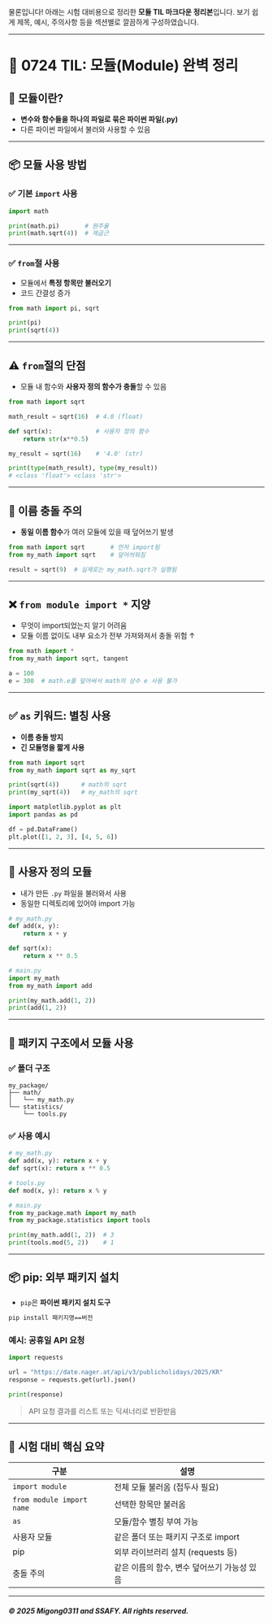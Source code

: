 물론입니다! 아래는 시험 대비용으로 정리한 **모듈 TIL 마크다운 정리본**입니다. 보기 쉽게 제목, 예시, 주의사항 등을 섹션별로 깔끔하게 구성하였습니다.

---

# 📘 0724 TIL: 모듈(Module) 완벽 정리

## 📌 모듈이란?

* **변수와 함수들을 하나의 파일로 묶은 파이썬 파일(.py)**
* 다른 파이썬 파일에서 불러와 사용할 수 있음

---

## 📦 모듈 사용 방법

### ✅ 기본 `import` 사용

```python
import math

print(math.pi)       # 원주율
print(math.sqrt(4))  # 제곱근
```

---

### ✅ `from`절 사용

* 모듈에서 **특정 항목만 불러오기**
* 코드 간결성 증가

```python
from math import pi, sqrt

print(pi)
print(sqrt(4))
```

---

## ⚠️ `from`절의 단점

* 모듈 내 함수와 **사용자 정의 함수가 충돌**할 수 있음

```python
from math import sqrt

math_result = sqrt(16)  # 4.0 (float)

def sqrt(x):            # 사용자 정의 함수
    return str(x**0.5)

my_result = sqrt(16)    # '4.0' (str)

print(type(math_result), type(my_result))
# <class 'float'> <class 'str'>
```

---

## 🛑 이름 충돌 주의

* **동일 이름 함수**가 여러 모듈에 있을 때 덮어쓰기 발생

```python
from math import sqrt       # 먼저 import됨
from my_math import sqrt    # 덮어씌워짐

result = sqrt(9)  # 실제로는 my_math.sqrt가 실행됨
```

---

## ❌ `from module import *` 지양

* 무엇이 import되었는지 알기 어려움
* 모듈 이름 없이도 내부 요소가 전부 가져와져서 충돌 위험 ↑

```python
from math import *
from my_math import sqrt, tangent

a = 100
e = 300  # math.e를 덮어써서 math의 상수 e 사용 불가
```

---

## ✅ `as` 키워드: 별칭 사용

* **이름 충돌 방지**
* **긴 모듈명을 짧게 사용**

```python
from math import sqrt
from my_math import sqrt as my_sqrt

print(sqrt(4))      # math의 sqrt
print(my_sqrt(4))   # my_math의 sqrt
```

```python
import matplotlib.pyplot as plt
import pandas as pd

df = pd.DataFrame()
plt.plot([1, 2, 3], [4, 5, 6])
```

---

## 👤 사용자 정의 모듈

* 내가 만든 `.py` 파일을 불러와서 사용
* 동일한 디렉토리에 있어야 import 가능

```python
# my_math.py
def add(x, y):
    return x + y

def sqrt(x):
    return x ** 0.5
```

```python
# main.py
import my_math
from my_math import add

print(my_math.add(1, 2))
print(add(1, 2))
```

---

## 📁 패키지 구조에서 모듈 사용

### ✅ 폴더 구조

```
my_package/
├── math/
│   └── my_math.py
└── statistics/
    └── tools.py
```

### ✅ 사용 예시

```python
# my_math.py
def add(x, y): return x + y
def sqrt(x): return x ** 0.5
```

```python
# tools.py
def mod(x, y): return x % y
```

```python
# main.py
from my_package.math import my_math
from my_package.statistics import tools

print(my_math.add(1, 2))  # 3
print(tools.mod(5, 2))    # 1
```

---

## 📦 pip: 외부 패키지 설치

* `pip`은 **파이썬 패키지 설치 도구**

```bash
pip install 패키지명==버전
```

### 예시: 공휴일 API 요청

```python
import requests

url = "https://date.nager.at/api/v3/publicholidays/2025/KR"
response = requests.get(url).json()

print(response)
```

> API 요청 결과를 리스트 또는 딕셔너리로 반환받음

---

## 📝 시험 대비 핵심 요약

| 구분                        | 설명                        |
| ------------------------- | ------------------------- |
| `import module`           | 전체 모듈 불러옴 (접두사 필요)        |
| `from module import name` | 선택한 항목만 불러옴               |
| `as`                      | 모듈/함수 별칭 부여 가능            |
| 사용자 모듈                    | 같은 폴더 또는 패키지 구조로 import   |
| pip                       | 외부 라이브러리 설치 (requests 등)  |
| 충돌 주의                     | 같은 이름의 함수, 변수 덮어쓰기 가능성 있음 |

---


##### © 2025 Migong0311 and SSAFY. All rights reserved.
